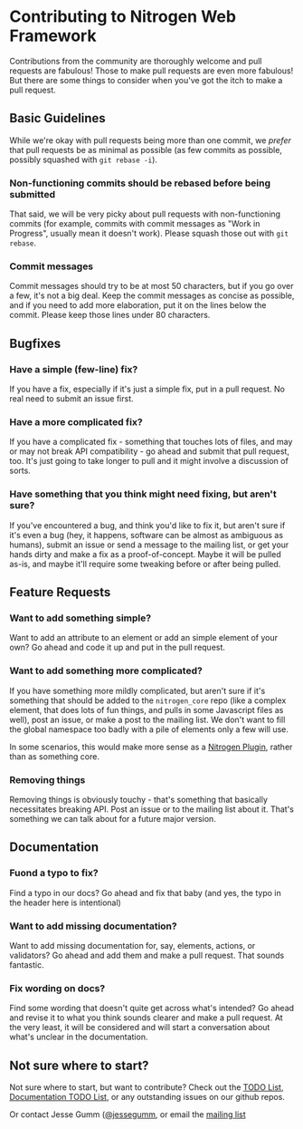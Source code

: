 # Contributing to Nitrogen Web Framework

Contributions from the community are thoroughly welcome and pull requests are
fabulous! Those to make pull requests are even more fabulous! But there are
some things to consider when you've got the itch to make a pull request.

## Basic Guidelines

While we're okay with pull requests being more than one commit, we *prefer*
that pull requests be as minimal as possible (as few commits as possible,
possibly squashed with `git rebase -i`).

### Non-functioning commits should be rebased before being submitted

That said, we will be very picky about pull requests with non-functioning
commits (for example, commits with commit messages as "Work in Progress",
usually mean it doesn't work). Please squash those out with `git rebase`.

### Commit messages

Commit messages should try to be at most 50 characters, but if you go over a
few, it's not a big deal.  Keep the commit messages as concise as possible, and
if you need to add more elaboration, put it on the lines below the commit.
Please keep those lines under 80 characters.

## Bugfixes

### Have a simple (few-line) fix?

If you have a fix, especially if it's just a simple fix, put in a pull request.
No real need to submit an issue first.

### Have a more complicated fix?

If you have a complicated fix - something that touches lots of files, and may
or may not break API compatibility - go ahead and submit that pull request,
too. It's just going to take longer to pull and it might involve a discussion
of sorts.

### Have something that you think might need fixing, but aren't sure?

If you've encountered a bug, and think you'd like to fix it, but aren't sure if
it's even a bug (hey, it happens, software can be almost as ambiguous as
humans), submit an issue or send a message to the mailing list, or get your
hands dirty and make a fix as a proof-of-concept. Maybe it will be pulled
as-is, and maybe it'll require some tweaking before or after being pulled.

## Feature Requests

### Want to add something simple?

Want to add an attribute to an element or add an simple element of your own? Go
ahead and code it up and put in the pull request.

### Want to add something more complicated?

If you have something more mildly complicated, but aren't sure if it's
something that should be added to the `nitrogen_core` repo (like a complex
element, that does lots of fun things, and pulls in some Javascript files as
well), post an issue, or make a post to the mailing list.  We don't want to
fill the global namespace too badly with a pile of elements only a few will
use.

In some scenarios, this would make more sense as a [Nitrogen
Plugin](http://github.com/nitrogen/sample_nitrogen_plugin), rather than as
something core.

### Removing things

Removing things is obviously touchy - that's something that basically
necessitates breaking API.  Post an issue or to the mailing list about it.
That's something we can talk about for a future major version.

## Documentation

### Fuond a typo to fix?

Find a typo in our docs? Go ahead and fix that baby (and yes, the typo in the
header here is intentional)

### Want to add missing documentation?

Want to add missing documentation for, say, elements, actions, or validators?
Go ahead and add them and make a pull request. That sounds fantastic.

### Fix wording on docs?

Find some wording that doesn't quite get across what's intended? Go ahead and
revise it to what you think sounds clearer and make a pull request.  At the
very least, it will be considered and will start a conversation about what's
unclear in the documentation.


## Not sure where to start?

Not sure where to start, but want to contribute? Check out the [TODO
List](https://github.com/nitrogen/nitrogen/blob/master/TODO.markdown),
[Documentation TODO
List](https://github.com/nitrogen/nitrogen_core/blob/master/doc/org-mode/README.markdown),
or any outstanding issues on our github repos.

Or contact Jesse Gumm ([@jessegumm](http://twitter.com/jessegumm), or email the
[mailing list](https://groups.google.com/forum/#!forum/nitrogenweb)
